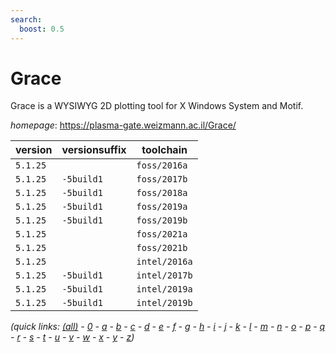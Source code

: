 ```yaml
---
search:
  boost: 0.5
---
```

# Grace

Grace is a WYSIWYG 2D plotting tool for X Windows System and Motif.

*homepage*: <https://plasma-gate.weizmann.ac.il/Grace/>

version | versionsuffix | toolchain
--------|---------------|----------
``5.1.25`` |  | ``foss/2016a``
``5.1.25`` | ``-5build1`` | ``foss/2017b``
``5.1.25`` | ``-5build1`` | ``foss/2018a``
``5.1.25`` | ``-5build1`` | ``foss/2019a``
``5.1.25`` | ``-5build1`` | ``foss/2019b``
``5.1.25`` |  | ``foss/2021a``
``5.1.25`` |  | ``foss/2021b``
``5.1.25`` |  | ``intel/2016a``
``5.1.25`` | ``-5build1`` | ``intel/2017b``
``5.1.25`` | ``-5build1`` | ``intel/2019a``
``5.1.25`` | ``-5build1`` | ``intel/2019b``


*(quick links: [(all)](../index.md) - [0](../0/index.md) - [a](../a/index.md) - [b](../b/index.md) - [c](../c/index.md) - [d](../d/index.md) - [e](../e/index.md) - [f](../f/index.md) - [g](../g/index.md) - [h](../h/index.md) - [i](../i/index.md) - [j](../j/index.md) - [k](../k/index.md) - [l](../l/index.md) - [m](../m/index.md) - [n](../n/index.md) - [o](../o/index.md) - [p](../p/index.md) - [q](../q/index.md) - [r](../r/index.md) - [s](../s/index.md) - [t](../t/index.md) - [u](../u/index.md) - [v](../v/index.md) - [w](../w/index.md) - [x](../x/index.md) - [y](../y/index.md) - [z](../z/index.md))*

